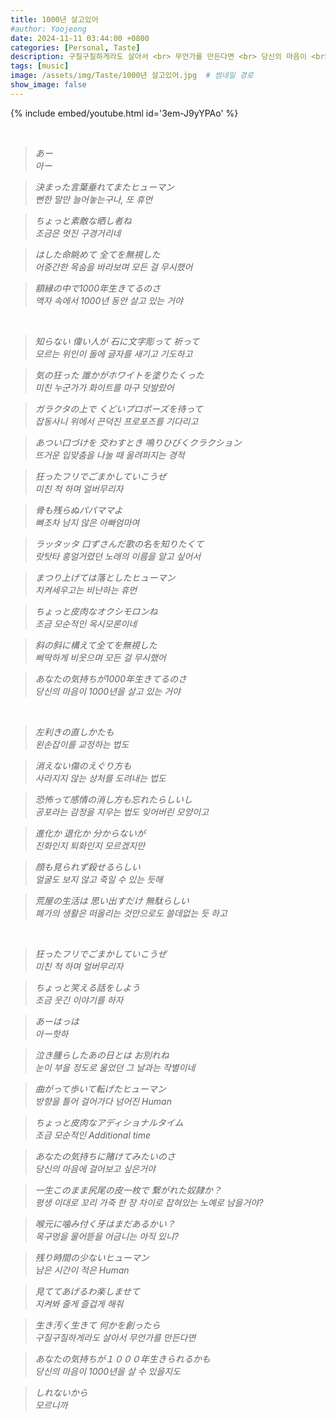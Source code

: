 ```yaml
---
title: 1000년 살고있어
#author: Yoojeong
date: 2024-11-11 03:44:00 +0800
categories: [Personal, Taste]
description: 구질구질하게라도 살아서 <br> 무언가를 만든다면 <br> 당신의 마음이 <br> 1000년을 살 수 있을지도 모르니까
tags: [music]
image: /assets/img/Taste/1000년 살고있어.jpg  # 썸네일 경로
show_image: false
---
```


{% include embed/youtube.html id='3em-J9yYPAo' %}  

<br>

>*あー* <br>
>*아ー*  

>*決まった言葉垂れてまたヒューマン* <br>
>*뻔한 말만 늘어놓는구나, 또 휴먼*  

>*ちょっと素敵な晒し者ね* <br>
>*조금은 멋진 구경거리네*

>*はした命眺めて 全てを無視した* <br>
>*어중간한 목숨을 바라보며 모든 걸 무시했어*

>*額縁の中で1000年生きてるのさ* <br>
>*액자 속에서 1000년 동안 살고 있는 거야*

<br>

>*知らない 偉い人が 石に文字彫って 祈って* <br>
>*모르는 위인이 돌에 글자를 새기고 기도하고*

>*気の狂った 誰かがホワイトを塗りたくった* <br>
>*미친 누군가가 화이트를 마구 덧발랐어*

>*ガラクタの上で くどいプロポーズを待って* <br>
>*잡동사니 위에서 끈덕진 프로포즈를 기다리고*

>*あつい口づけを 交わすとき 鳴りひびくクラクション* <br>
>*뜨거운 입맞춤을 나눌 때 울려퍼지는 경적*

>*狂ったフリでごまかしていこうぜ* <br>
>*미친 척 하며 얼버무리자*

>*骨も残らぬパパママよ* <br>
>*뼈조차 남지 않은 아빠엄마여*

>*ラッタッタ 口ずさんだ歌の名を知りたくて* <br>
>*랏탓타 흥얼거렸던 노래의 이름을 알고 싶어서*

>*まつり上げては落としたヒューマン* <br>
>*치켜세우고는 비난하는 휴먼*

>*ちょっと皮肉なオクシモロンね* <br>
>*조금 모순적인 옥시모론이네*

>*斜の斜に構えて全てを無視した* <br>
>*삐딱하게 비웃으며 모든 걸 무시했어*

>*あなたの気持ちが1000年生きてるのさ* <br>
>*당신의 마음이 1000년을 살고 있는 거야*  

<br>

>*左利きの直しかたも* <br>
>*왼손잡이를 교정하는 법도*

>*消えない傷のえぐり方も* <br>
>*사라지지 않는 상처를 도려내는 법도*  

>*恐怖って感情の消し方も忘れたらしいし* <br>
>*공포라는 감정을 지우는 법도 잊어버린 모양이고*

>*進化か 退化か 分からないが* <br>
>*진화인지 퇴화인지 모르겠지만*

>*顔も見られず殺せるらしい* <br>
>*얼굴도 보지 않고 죽일 수 있는 듯해*

>*荒屋の生活は 思い出すだけ 無駄らしい* <br>
>*폐가의 생활은 떠올리는 것만으로도 쓸데없는 듯 하고*

<br>

>*狂ったフリでごまかしていこうぜ* <br>
>*미친 척 하며 얼버무리자*

>*ちょっと笑える話をしよう* <br>
>*조금 웃긴 이야기를 하자*

>*あーはっは* <br>
>*아ー핫하*

>*泣き腫らしたあの日とは お別れね* <br>
>*눈이 부을 정도로 울었던 그 날과는 작별이네*

>*曲がって歩いて転げたヒューマン* <br>
>*방향을 틀어 걸어가다 넘어진 Human*

>*ちょっと皮肉なアディショナルタイム* <br>
>*조금 모순적인 Additional time*

>*あなたの気持ちに賭けてみたいのさ* <br>
>*당신의 마음에 걸어보고 싶은거야*

>*一生このまま尻尾の皮一枚で 繋がれた奴隷か？* <br>
>*평생 이대로 꼬리 가죽 한 장 차이로 잡혀있는 노예로 남을거야?*

>*喉元に噛み付く牙はまだあるかい？* <br>
>*목구멍을 물어뜯을 어금니는 아직 있니?*

>*残り時間の少ないヒューマン* <br>
>*남은 시간이 적은 Human*

>*見ててあげるわ楽しませて* <br>
>*지켜봐 줄게 즐겁게 해줘*

>*生き汚く生きて 何かを創ったら* <br>
>*구질구질하게라도 살아서 무언가를 만든다면*

>*あなたの気持ちが１０００年生きられるかも* <br>
>*당신의 마음이 1000년을 살 수 있을지도*

>*しれないから* <br>
>*모르니까*